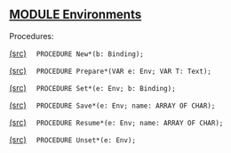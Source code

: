 
## [MODULE Environments](https://github.com/io-core/Script/blob/main/Environments.Mod)

Procedures:


[(src)](https://github.com/io-core/Script/blob/main/Environments.Mod#L49) `  PROCEDURE New*(b: Binding);`

[(src)](https://github.com/io-core/Script/blob/main/Environments.Mod#L54) `  PROCEDURE Prepare*(VAR e: Env; VAR T: Text);`

[(src)](https://github.com/io-core/Script/blob/main/Environments.Mod#L60) `  PROCEDURE Set*(e: Env; b: Binding);`

[(src)](https://github.com/io-core/Script/blob/main/Environments.Mod#L66) `  PROCEDURE Save*(e: Env; name: ARRAY OF CHAR);`

[(src)](https://github.com/io-core/Script/blob/main/Environments.Mod#L74) `  PROCEDURE Resume*(e: Env; name: ARRAY OF CHAR);`

[(src)](https://github.com/io-core/Script/blob/main/Environments.Mod#L90) `  PROCEDURE Unset*(e: Env);`
